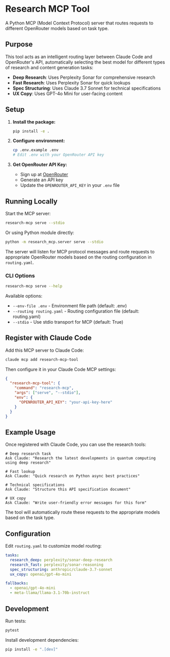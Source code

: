 # Research MCP Tool

A Python MCP (Model Context Protocol) server that routes requests to different OpenRouter models based on task type.

## Purpose

This tool acts as an intelligent routing layer between Claude Code and OpenRouter's API, automatically selecting the best model for different types of research and content generation tasks:

- **Deep Research**: Uses Perplexity Sonar for comprehensive research
- **Fast Research**: Uses Perplexity Sonar for quick lookups  
- **Spec Structuring**: Uses Claude 3.7 Sonnet for technical specifications
- **UX Copy**: Uses GPT-4o Mini for user-facing content

## Setup

1. **Install the package:**
   ```bash
   pip install -e .
   ```

2. **Configure environment:**
   ```bash
   cp .env.example .env
   # Edit .env with your OpenRouter API key
   ```

3. **Get OpenRouter API Key:**
   - Sign up at [OpenRouter](https://openrouter.ai/)
   - Generate an API key
   - Update the `OPENROUTER_API_KEY` in your `.env` file

## Running Locally

Start the MCP server:
```bash
research-mcp serve --stdio
```

Or using Python module directly:
```bash
python -m research_mcp.server serve --stdio
```

The server will listen for MCP protocol messages and route requests to appropriate OpenRouter models based on the routing configuration in `routing.yaml`.

### CLI Options

```bash
research-mcp serve --help
```

Available options:
- `--env-file .env` - Environment file path (default: .env)
- `--routing routing.yaml` - Routing configuration file (default: routing.yaml)  
- `--stdio` - Use stdio transport for MCP (default: True)

## Register with Claude Code

Add this MCP server to Claude Code:

```bash
claude mcp add research-mcp-tool
```

Then configure it in your Claude Code MCP settings:

```json
{
  "research-mcp-tool": {
    "command": "research-mcp",
    "args": ["serve", "--stdio"],
    "env": {
      "OPENROUTER_API_KEY": "your-api-key-here"
    }
  }
}
```

## Example Usage

Once registered with Claude Code, you can use the research tools:

```
# Deep research task
Ask Claude: "Research the latest developments in quantum computing using deep research"

# Fast lookup
Ask Claude: "Quick research on Python async best practices"

# Technical specifications  
Ask Claude: "Structure this API specification document"

# UX copy
Ask Claude: "Write user-friendly error messages for this form"
```

The tool will automatically route these requests to the appropriate models based on the task type.

## Configuration

Edit `routing.yaml` to customize model routing:

```yaml
tasks:
  research_deep: perplexity/sonar-deep-research
  research_fast: perplexity/sonar-reasoning  
  spec_structuring: anthropic/claude-3.7-sonnet
  ux_copy: openai/gpt-4o-mini

fallbacks:
  - openai/gpt-4o-mini
  - meta-llama/llama-3.1-70b-instruct
```

## Development

Run tests:
```bash
pytest
```

Install development dependencies:
```bash
pip install -e ".[dev]"
```